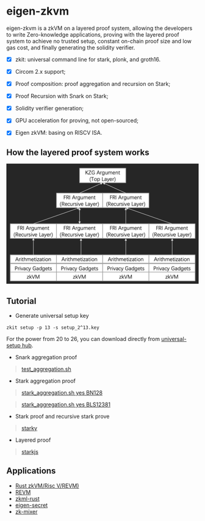 # eigen-zkvm

eigen-zkvm is a zkVM on a layered proof system, allowing the developers to write Zero-knowledge applications, proving with the layered proof system to achieve no trusted setup, constant on-chain proof size and low gas cost, and finally generating the solidity verifier.

- [x] zkit: universal command line for stark, plonk, and groth16.

- [x] Circom 2.x support;

- [x] Proof composition: proof aggregation and recursion on Stark;

- [X] Proof Recursion with Snark on Stark;

- [x] Solidity verifier generation;

- [x] GPU acceleration for proving, not open-sourced;

- [x] Eigen zkVM: basing on RISCV ISA.

## How the layered proof system works

![mixed-proof-system](./docs/mixed-proof-system.png)

## Tutorial
* Generate universal setup key
```
zkit setup -p 13 -s setup_2^13.key
```
For the power from 20 to 26, you can download directly from [universal-setup hub](https://universal-setup.ams3.digitaloceanspaces.com).

* Snark aggregation proof

> [test_aggregation.sh](./test/test_aggregation.sh)

* Stark aggregation proof

> [stark_aggregation.sh yes BN128](./test/stark_aggregation.sh)

> [stark_aggregation.sh yes BLS12381](./test/stark_aggregation.sh)

* Stark proof and recursive stark prove
> [starky](./starky)

* Layered proof

> [starkjs](./starkjs)

## Applications
* [Rust zkVM/Risc V/REVM)](https://docs.powdr.org/backends/estark.html)
* [REVM](https://github.com/powdr-labs/powdr/tree/main/riscv/tests/riscv_data/evm)
* [zkml-rust](https://github.com/eigmax/zkml-rust)
* [eigen-secret](https://github.com/0xEigenLabs/eigen-secret)
* [zk-mixer](https://github.com/0xEigenLabs/zk-mixer)
